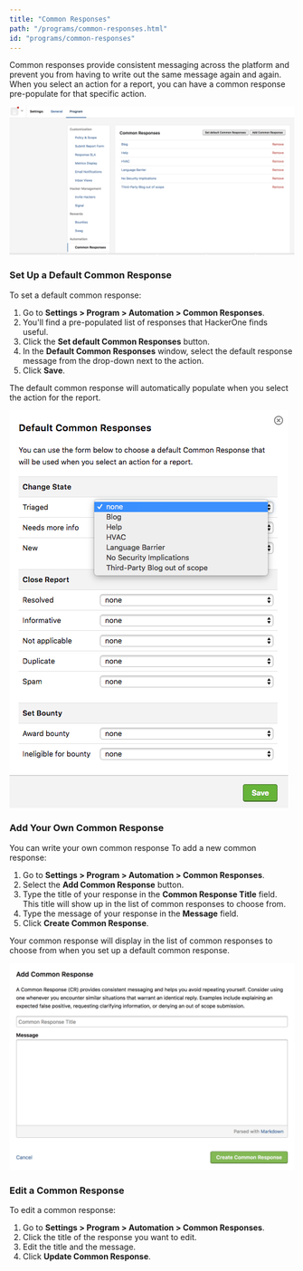 ```yaml
---
title: "Common Responses"
path: "/programs/common-responses.html"
id: "programs/common-responses"
---
```

Common responses provide consistent messaging across the platform and prevent you from having to write out the same message again and again. When you select an action for a report, you can have a common response pre-populate for that specific action.

![common-response-1](./images/common-response-1.png)

### Set Up a Default Common Response
To set a default common response:
1. Go to <b>Settings > Program > Automation > Common Responses</b>.
2. You'll find a pre-populated list of responses that HackerOne finds useful.
3. Click the <b>Set default Common Responses</b> button.
4. In the <b>Default Common Responses</b> window, select the default response message from the drop-down next to the action.
5. Click <b>Save</b>.

The default common response will automatically populate when you select the action for the report.

![common-response-2](./images/common-response-2.png)

### Add Your Own Common Response
You can write your own common response
To add a new common response:
1. Go to **Settings > Program > Automation > Common Responses**.
2. Select the **Add Common Response** button.
3. Type the title of your response in the **Common Response Title** field. This title will show up in the list of common responses to choose from.
4. Type the message of your response in the **Message** field.
5. Click **Create Common Response**.

Your common response will display in the list of common responses to choose from when you set up a default common response.

![common-response-3](./images/common-response-3.png)

### Edit a Common Response
To edit a common response:
1. Go to **Settings > Program > Automation > Common Responses**.
2. Click the title of the response you want to edit.
3. Edit the title and the message.
4. Click **Update Common Response**.
